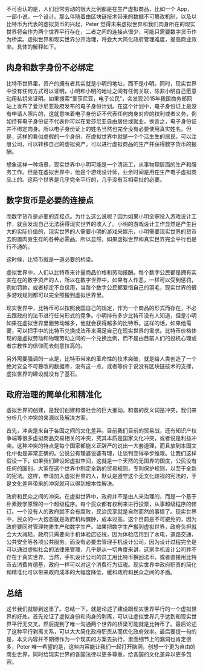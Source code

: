 不可否认的是，人们日常劳动的很大比例都是在生产虚拟商品，比如一个 App，一部小说，一个设计。那么伴随着由区块链技术带来的数据不可篡改机制，以及以比特币为代表的虚拟货币的兴起，Peter 觉得未来虚拟世界和我们肉身所在的现实世界将会作为两个世界平行存在，二者之间的连接点很少，可能只需要数字货币作为桥梁。虚拟世界和现实世界分开治理，将会大大简化政府管理难度，提高商业效率。具体的解释如下。

## 肉身和数字身份不必绑定

比特币世界里，资产的拥有者其实就是小明的地址，而不是小明。同时，现实世界中没有任何方式可以证明，小明和小明的地址之间有任何关联，除非小明自己愿意动用私钥来证明。如果搜索“爱莎尼亚，电子公民”，会发现2015年我国商务部网站上发布了爱沙尼亚政府发布的电子身份计划。在这个计划中，电子身份证上是没有申请人照片的，这就意味着电子身份证不代表任何肉身对应的权利或者义务，例如持有电子身份证不代表你可以在爱莎尼亚自由居住或就业。换言之，电子身份证并不绑定肉身。所以电子身份证上的姓名当然也完全没有必要使用真实姓名。但是，这样的看似虚假的一个身份，在虚拟世界中就是一个个活生生的居民，可以注册公司，可以转移自己的虚拟资产，可以进行虚拟商品的生产并获得数字货币的报酬。

想象这样一种场景，现实世界中小明可能是一个清洁工，从事物理层面的生产和服务工作。但是在虚拟世界中，他是个游戏设计师，业余时间是用在生产电子虚拟商品上的。这两个世界是几乎完全平行的，几乎没有互相牵扯的必要。

## 数字货币是必要的连接点

而数字货币是必要的连接点。为什么这么说呢？因为如果小明全职投入游戏设计工作，就会发现自己无法获得现实世界的收入了。小明的游戏设计工作显然是产生巨大的实际价值的，现实世界的人需要小明的游戏来娱乐，小明需要现实世界的货币去购置肉身生存的各种必需品。所以显然，如果虚拟世界和真实世界完全平行也是行不通的。

这时候，比特币就是一道必要的桥梁。

虚拟世界中，人们以比特币来计量商品价格和劳动报酬。每个数字公民都是拥有实实在在的数字资产的人，所以在数字世界中，如果有人作恶，一样可以受到惩罚，例如罚款，或者标定不良信用，当每个数字公民都爱惜自己的羽毛，现实世界的很多游戏规则都可以完全照搬到虚拟世界里。

现实世界中，比特币可以按照我国自己的规定，作为一个商品的形式而存在，不必去跟政府的法币进行任何形式的竞争。小明持有多少比特币没有人知道，但是小明如果在虚拟世界里面劳动越多，他就会获得越多的比特币。这样的话，如果他需要，可以把手中的比特币兑换成法币来满足自己在现实世界的需求。比特币价格体现的是虚拟劳动和物理劳动之间的一个兑换比例，而不是由目前人们的投机心理或者宗教性的信仰而去刻意拉高的。

另外需要强调的一点是，比特币带来的革命性的技术突破，就是给人类创造了一个绝对安全不可篡改的数据库，没有这一点，或者等价于说没有区块链技术的支撑，虚拟世界的建设就没有了基石。

## 政府治理的简单化和精准化

虚拟世界的创建，是我们创建和谐社会的巨大推动。和谐的反义词是冲突，我们来分析几个冲突的来源以及解决方案。

首先，冲突是来自于各国之间的文化差异。目前我们目前的贸易战，还有知识产权争端等很多虚拟商品交易相关的冲突，究其本质是国家文化冲突，或者说是利益冲突。这种冲突的特点是每个国家都能义正辞严的说出一大套道理，而且放到本国文化中也是非常正确的。公说公有理婆说婆有理，让谈判变得举步维艰。让我们这样假设一下，如果我们建设起虚拟空间，这就是一个天然的无国界的国度，公民没有任何的国别，大家在这个世界中制定全新的贸易规则，专利保护规则，以至于全新的宪法。这样，申请加入虚拟世界的人，默认是遵守这个无文化歧视的宪法的，于是文化差异带来的冲突就可以得到根本性解决。

政府和民众之间的冲突。在虚拟世界中，政府并不是由人来治理的，而是一个基于朴素数学原理的一个超级程序。每个民众都有权利来进行投票，从事超级程序的修订。一个没有人的政府就不会有腐败，民治民享就是自然而然的事情了。现实世界中，民众的一大抱怨就是政府机构臃肿，成本过高。这个目前是不可避免的，因为政府要同时管理物质生产和数字生产。如果把数字生产搬到虚拟世界，政府负担就会大大减轻。政府只需要向手机体验店征税，因为体验店用到了水电，道路交通，公共安全等各项公共服务。而没有必要去管理手机设计公司，因为设计过程完全是可以通过虚拟社会的法律来管理，几乎是从一切角度来讲，这家手机设计公司并不存在于真实世界。当然，手机设计公司的员工用比特币换回法币，或者直接用比特币去消费肯德基，政府一样可以对这个消费行为征税。现实世界中政府职责的简化和精准化可以带来政府成本的大幅度降低，缓和政府和民众之间的矛盾。

## 总结

这节我们就聊到这里了。总结一下，就是论述了建设跟现实世界平行的一个虚拟世界的好处。首先论证了虚拟身份和肉身的剥离，可以让虚拟世界几乎达到和现实世界平行无交叉。然后提到了唯一沟通两个世界的桥梁可能就是比特币了。最后论述了这种平行剥离关系，可以大大简化政府职责从而优化政府效率。最后要提一句的是，本文内容并不期待作为一个现实的方案去执行，里面细节上的漏洞也肯定很多，Peter 唯一希望的是，这些内容能让我们一起打开脑洞，创想一个更为自由的商业世界，同时给现实世界的各国法律以更多尊重，给各国的文化差异以更多包容。
